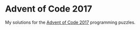 # Advent of Code 2017

My solutions for the [Advent of Code 2017](https://adventofcode.com/2017)
 programming puzzles.
